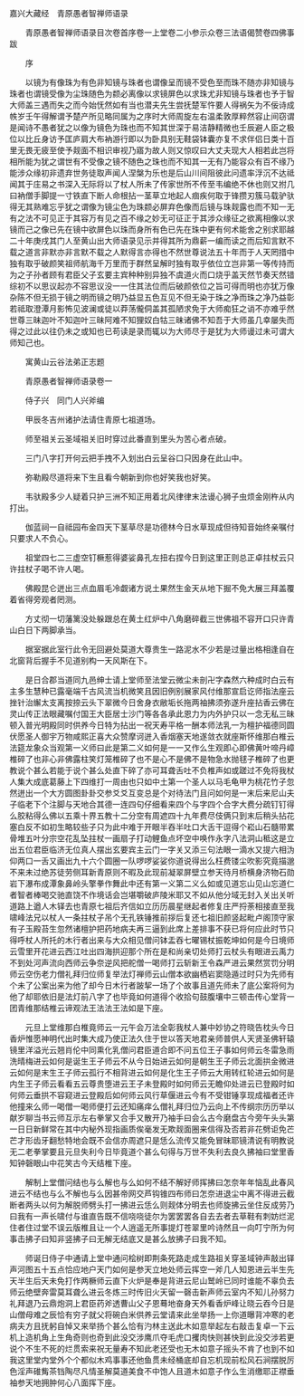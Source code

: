 <!-- { "loadSidebar": true } -->
嘉兴大藏经　青原愚者智禅师语录


　　青原愚者智禅师语录目次卷首序卷一上堂卷二小参示众卷三法语偈赞卷四佛事跋

　　序

　　以镜为有像珠为有色非知镜与珠者也谓像呈而镜不受色至而珠不随亦非知镜与珠者也谓镜受像为尘珠随色为颣必离像以求镜屏色以求珠尤非知镜与珠者也予于智大师盖三遇而失之而今始怃然如有当也潜夫先生尝抚楚军忤要人得祸矢为不佞诗成帙岁壬午得解谓予楚产所见略同属为之序时大师周旋左右温柔敦厚粹然容止间窃谓是闻诗不愚者犹之以像为镜色为珠也而不知其世深于易洁静精微也壬辰避人臣之极位以比丘身访予匡庐肩大布衲游行即以为卧具别无鞋袋钵囊亦复不求伴侣日类十百里无畏无疲至使予觌面不相识审视乃寤为故人则又惊叹曰大丈夫现大人相若此岂将相所能为犹之谓世有不受像之镜不随色之珠也而不知其一无有乃能容众有百不缘乃能涉众缘初非遗弃世务徒取声闻人涅槃为乐也是后山川间阻彼此问遗率浮沉不达祗闻其于庄易之书深入无际将以了杖人所未了传家世所不传至韦编绝不休也则又拊几曰衲僧手脚提一寸铁直下断人命根拈一茎草立地起人痼疾何取于锋攒刃簇马载驴驮得无其熟难忘乎犹之谓像为镜尘色为珠颣必屏弃色像而后镜与珠觌露也而不知一无有之法不可见正于其容万有见之百不缘之妙无可征正于其涉众缘征之欲离相像以求镜而己之像已先在镜中欲屏色以珠而身所有色已先在珠中更有何术能舍之别求耶越二十年庚戌其门人至黄山出大师语录见示并得其所为鼎薪一编而读之而后知言默不载之道言非默亦非言默不载之人默得言亦得也不然世尊说法五十年而于人天罔措中独有取乎破颜笑祖师航海千万里而于群然呈解时独有取乎依位立岂非第一等传持而为之子孙者顾有君臣父子玄要主宾种种别异独不虞道火而口烧乎盖天然节奏天然错综初不以思议起亦不容思议没一一住其法位而后破颜依位之旨可得而明也亦犹万像杂陈不但无损于镜之明而镜之明乃益显五色互见不但无染于珠之净而珠之净乃益彰若祗取澄潭月影怖见波澜或徒以莽荡儱侗盖其孤陋求免于大师痴狂之诮不亦难乎然世尊三昧迦叶不知迦叶三昧阿难不知狸奴白牯三昧诸佛不知吾于大师虽几幸屡失而得之过此以往仍未之或知也已苟读是录而辄以为大师尽于是犹为大师谩过未可谓大师知己也。

　　寓黄山云谷法弟正志题

　　青原愚者智禅师语录卷一

　　侍子兴　同门人兴斧编

　　甲辰冬吉州诸护法请住青原七祖道场。

　　师至祖关云圣域祖关旧时穿过此番直到里头为苦心者点破。

　　三门八字打开何云把手拽不入划出白云呈谷口只因身在此山中。

　　弥勒殿尽道将来下生且看今朝新到你也好笑我也好笑。

　　韦驮殿多少人疑着只护三洲不知正用着北风律律末法谩心狮子虫烦金刚杵从内打出。

　　伽蓝祠一自祗园布金四天下茎草尽是功德林今日水草现成但待知音始终亲嘱付只要求人不负心。

　　祖堂四七二三虚空钉橛惹得婆娑鼻孔左扭右捏今日到这里正则总正卓拄杖云只许拄杖子喝不许人喝。

　　佛殿昆仑迸出三点血眉毛冷觑诸方说土果然生金天从地下掘不免大展三拜盖覆着省得旁观者罔测。

　　方丈彻一切藩篱没处躲跟总在黄土红炉中八角磨碎截三世佛祖不容开口只许青山白日下两脚承当。

　　据室据此室行此令无回避处莫道大尊贵生一路泥水不少若是过量出格相逢自在北窗背后握手不见道别构一天风斯在下。

　　是日合郡当道同九邑绅士请上堂师至法堂云微尘未剖卍字森然六种成时白云有主多生慧种已露毫端千古风流当机微笑且因旧例别展家风付维那宣启讫师指法座云挫针治繲太支离按捺云头下翠微今日舍身衣敝垢长拖两袖拂须弥遂升座拈香云佛在灵山传正法眼藏嘱付国王大臣居士沙门等各各承此恩力为内外护只以一念无私三昧顿入普光明殿同时供养今日特为拈出一祝天寿平格一酬本师法乳一为檀护福德同圆伏愿圣人御宇万物咸熙正喜大众赞摩诃迸入香烟塞天地遂敛衣就座斯怀维那白椎云法筵龙象众当观第一义师曰此是第二义如何是一一又作么生观即心即佛黄叶啼丹嶂椎碎了也非心非佛露柱笑灯笼椎碎了也不是心不是佛不是物急水抛毬子椎碎了也更教说个甚么若能于说个甚么处直下碎了亦可耳聋舌吐不负椎声如或蹉过不免将我杖人集大成底葛藤上下四维打一周由也只如中土第一个圣人以马毛龟甲为桃花竹子忽然迸出一个大方圆图卦卦交参爻爻互变总是个对待法门且问如何是一末后来尼山夫子临老下个注脚与天地合其德一连四句仔细看来四个与字四个合字大费分疏钉钉得么胶粘得么佛以五乘十界五教十二分空有周遮四十九年费尽伎俩只到末后稍头拈花塞白反不如初生略较些子只为此中难于开眼半吞半吐口大舌干逗得个崧山石髓带累骨堆五叶分宗空花乱坠拄杖一画扇子打动鲤鱼点坏空中唤作永字八法洞山秪这是立出五位君臣临济无位真人摆出玄要宾主云门一字关又添三句法眼一滴水又提六相沩仰两口一舌又画出九十六个圆圈一队啰啰娑娑你道说得出么枉费镂尘吹影究竟描邈不来未过绝苏徒劳侧耳新青原则不暇及此现前凝翠屏壁立参天待月桥横身济物石勋岩下瀑布成潭象鼻岭头擎拳作舞此中还有第一义第二义么如或见道忘山见山忘道仁者智者棒喝交驰直饶不作境话会岂堪嚼破庐陵米耶又不如从他分域无封入关出关听道路上遒人木铎去也青原七祖后齐信如立历历晨星继起者修复庄严捋荼相接直至我啸峰法兄以杖人一条拄杖子吊个无孔铁锤推前拶后复还七祖旧颜竖起毗卢阁顶守家有子玉殿苔生忽然诸檀护把药地病夫再三逼到此席上差排事不获已将何应此时节只得呼杖人所托的木行者出来与大众相见僧问钵盂吞七曜锡杖振乾坤如何是今日境师云雪里开花进云西江吐出四海拱迎那个所在是和尚亲切处师打云杖头有眼进云禹力不到处河声流向西师云争奈逆风把舵僧一喝师打云斩新王令森严进云果然赏罚分明师云空伤老力僧礼拜归位师复举法灯禅师云山僧本欲幽栖岩窦隐遁过时只为先师有个未了公案出来为他了却今日木行者跛挈一场了个故事且道先师未了底公案将何为他了却耶依旧是法灯前八字了也毕竟如何道得个收拾句鼓腹壤中三顿击传心堂背一团青维那结椎云谛观法王法法王法如是下座。

　　元旦上堂维那白椎竟师云一元午会万法全彰我杖人兼中妙协之符晓告枕头今日香炉惟愿神明代出时集大成乃使正法久住于世以答天地君亲师普供人天贤圣佛轩辕镜里洋溢光云翘肖伦中同熏化乳僧问君臣道合即不问五位王子事如何师云冬雷急雨洗晴梅进云如何是诞生王子师云不从今日始进云如何是朝生王子师云北面拱金微进云如何是末生王子师云孤行不相背进云如何是化生王子师云大用转红轮进云如何是内生王子师云看看五云尊贵堕进云王子未登殿时如何师云无瞻仰处进云已登殿时如何师云垂拱不容窥进云登殿后如何师云风行草偃进云今有不受钳锤享现成福者还许他撞来么师一喝僧一喝师便打云还知痛痒么僧礼拜归位乃云向上不传纲宗历历举以献岁聊当书云师互示左右拳掌又合手又散开乃袖手曰会么古今磨盘古今旁午头头第一日日新鲜常在其中内秘外现指画质俟毫发无欺觌面圈来信得及否若非花劈讵免芒芒才形齿牙翻愁特地会既不会信亦周遮只是恁么流传又能免冒昧耶镜清说有明教说无二老拳掌要且元旦失利今日毕竟道个甚么句得与万世不失利去良久拂袖曰堂里香知钟磬眼山中花笑古今天结椎下座。

　　解制上堂僧问结也与么解也与么如何不结不解好师挥拂曰怎奈年年恼乱此春风进云不结也与么不解也与么因甚帝网交芦钩锥四布师曰怎奈进退尘中离不得进云截断者两头以何为解脱师劈头打一拂进云恁么则觌体分明去也师旋拂云坐住反成劳乃曰我有一声长啸付与谁直告既不信哓哓徒尔为罢罢罢各自去去者去草鞋有刺妨烂泥住者住过堂不误云版椎且让一个人逍遥无所事提灯苍翠里吟诗然且一向叮宁所为何事击拂子曰知非竖拂子曰无解无结底又是甚么放拂子曰我不知。

　　师诞日侍子中通请上堂中通问桧树即荆条死路走成生路祖关穿圣域钟声敲出铎声河图五十五点恰应地户天门如何是参天立地处师云挥空一斧几人知恩进云半生先天半生后天未免打作两橛师云直下火炉是奉是背进云尼山鹫岭已同时谁能不辜负去师云绝壁奔雷莫耳聋么进云冬炼三时传旧火天留一磬击新声师云室内不知儿孙努力礼拜退乃云鼎炮洞上君臣药斧透曹山父子恩蓦地奋身天外看香炉峰让晓云吞今日是山僧母难之辰恰有穷子就父将碗白米供养云堂请来此坐举扬一上你道曝背冲寒的老病夫方且抚躬自悼又来举扬个甚么恰有汋林主送此木如意举起左右敲击复卓一下云机上造机角上生角奇则也奇到此没交涉鹰爪夺毛虎口攫肉快则甚快到此没交涉若更说个不生不死的烂贯索来祝无量寿不知此老还受也无木如意子摇头不肯了也到不如我这里堂内堂外个个都似木鸡事事还他鱼贯未经桶底却自忘机现前松风石涧摆脱厉色淫声碓觜茶铛陶尽凡情圣解莫道美食不中饱人且道木如意子作么生消缴耶正襟垂袖参天地拥肿何心八面挥下座。

